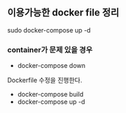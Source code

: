 ## 이용가능한 docker file 정리

sudo docker-compose up -d 

### container가 문제 있을 경우
- docker-compose down

Dockerfile 수정을 진행한다.
- docker-compose build
- docker-compose up -d
